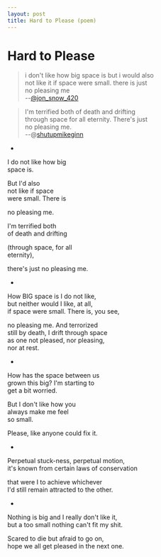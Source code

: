 ```yaml
---
layout: post
title: Hard to Please (poem)
---
```


# Hard to Please

> i don't like how big space is but i would also  
> not like it if space were small. there is just  
> no pleasing me  
> --[@jon_snow_420](https://twitter.com/jon_snow_420/status/589933490277208064)   

> I'm terrified both of death and drifting  
> through space for all eternity. There's just  
> no pleasing me.  
> --@[shutupmikeginn](https://twitter.com/shutupmikeginn/status/523625612754563072)  

*
    
I do not like how big  
space is.  

But I'd also  
not like if space  
were small. There is  
  
no pleasing me.  

I'm terrified both  
of death and drifting  
  
(through space, for all  
eternity),  
  
there's just no pleasing me.  

*

How BIG space is I do not like,  
but neither would I like, at all,  
if space were small. There is, you see,  
  
no pleasing me. And terrorized  
still by death, I drift through space  
as one not pleased, nor pleasing,  
nor at rest.  

*

How has the space between us  
grown this big? I'm starting to  
get a bit worried.  
  
But I don't like how you   
always make me feel  
so small.  
  
Please, like anyone could fix it.  

*

Perpetual stuck-ness, perpetual motion,  
it's known from certain laws of conservation  
  
that were I to achieve whichever  
I'd still remain attracted to the other.  

*

Nothing is big and I really don't like it,  
but a too small nothing can't fit my shit.  
  
Scared to die but afraid to go on,  
hope we all get pleased in the next one.  
